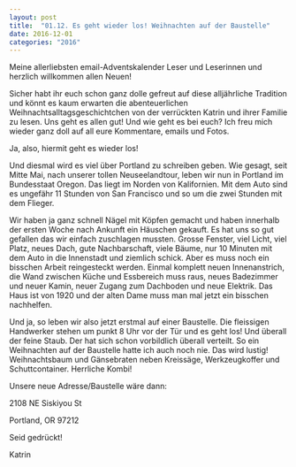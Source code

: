 ```yaml
---
layout: post
title:  "01.12. Es geht wieder los! Weihnachten auf der Baustelle"
date: 2016-12-01
categories: "2016"
---
```

Meine allerliebsten email-Adventskalender Leser und Leserinnen und herzlich willkommen allen Neuen!


Sicher habt ihr euch schon ganz dolle gefreut auf diese alljährliche Tradition und könnt es kaum erwarten die abenteuerlichen Weihnachtsalltagsgeschichtchen von der verrückten Katrin und ihrer Familie zu lesen. Uns geht es allen gut! Und wie geht es bei euch? Ich freu mich wieder ganz doll auf all eure Kommentare, emails und Fotos.



Ja, also, hiermit geht es wieder los! 



Und diesmal wird es viel über Portland zu schreiben geben. Wie gesagt, seit Mitte Mai, nach unserer tollen Neuseelandtour, leben wir nun in Portland im Bundesstaat Oregon. Das liegt im Norden von Kalifornien. Mit dem Auto sind es ungefähr 11 Stunden von San Francisco und so um die zwei Stunden mit dem Flieger. 



Wir haben ja ganz schnell Nägel mit Köpfen gemacht und haben innerhalb der ersten Woche nach Ankunft ein Häuschen gekauft. Es hat uns so gut gefallen das wir einfach zuschlagen mussten. Grosse Fenster, viel Licht, viel Platz, neues Dach, gute Nachbarschaft, viele Bäume, nur 10 Minuten mit dem Auto in die Innenstadt und ziemlich schick. Aber es muss noch ein bisschen Arbeit reingesteckt werden. Einmal komplett neuen Innenanstrich, die Wand zwischen Küche und Essbereich muss raus, neues Badezimmer und neuer Kamin, neuer Zugang zum Dachboden und neue Elektrik. Das Haus ist von 1920 und der alten Dame muss man mal jetzt ein bisschen nachhelfen.



Und ja, so leben wir also jetzt erstmal auf einer Baustelle. Die fleissigen Handwerker stehen um punkt 8 Uhr vor der Tür und es geht los! Und überall der feine Staub. Der hat sich schon vorbildlich überall verteilt. So ein Weihnachten auf der Baustelle hatte ich auch noch nie. Das wird lustig! Weihnachtsbaum und Gänsebraten neben Kreissäge, Werkzeugkoffer und Schuttcontainer. Herrliche Kombi!



Unsere neue Adresse/Baustelle wäre dann:



2108 NE Siskiyou St

Portland, OR 97212



Seid gedrückt!

Katrin

























